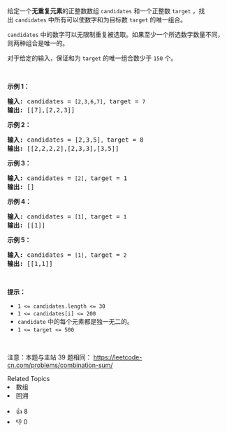 <p>给定一个<strong>无重复元素</strong>的正整数数组&nbsp;<code>candidates</code>&nbsp;和一个正整数&nbsp;<code>target</code>&nbsp;，找出&nbsp;<code>candidates</code>&nbsp;中所有可以使数字和为目标数&nbsp;<code>target</code>&nbsp;的唯一组合。</p>

<p><code>candidates</code>&nbsp;中的数字可以无限制重复被选取。如果至少一个所选数字数量不同，则两种组合是唯一的。&nbsp;</p>

<p>对于给定的输入，保证和为&nbsp;<code>target</code> 的唯一组合数少于 <code>150</code> 个。</p>

<p>&nbsp;</p>

<p><strong>示例&nbsp;1：</strong></p>

<pre>
<strong>输入: </strong>candidates = <code>[2,3,6,7], </code>target = <code>7</code>
<strong>输出: </strong>[[7],[2,2,3]]
</pre>

<p><strong>示例&nbsp;2：</strong></p>

<pre>
<strong>输入: </strong>candidates = [2,3,5]<code>, </code>target = 8
<strong>输出: </strong>[[2,2,2,2],[2,3,3],[3,5]]</pre>

<p><strong>示例 3：</strong></p>

<pre>
<strong>输入: </strong>candidates = <code>[2], </code>target = <span style="white-space: pre-wrap;">1</span>
<strong>输出: </strong>[]
</pre>

<p><strong>示例 4：</strong></p>

<pre>
<strong>输入: </strong>candidates = <code>[1], </code>target = <code>1</code>
<strong>输出: </strong>[[1]]
</pre>

<p><strong>示例 5：</strong></p>

<pre>
<strong>输入: </strong>candidates = <code>[1], </code>target = <code>2</code>
<strong>输出: </strong>[[1,1]]
</pre>

<p>&nbsp;</p>

<p><strong>提示：</strong></p>

<ul>
	<li><code>1 &lt;= candidates.length &lt;= 30</code></li>
	<li><code>1 &lt;= candidates[i] &lt;= 200</code></li>
	<li><code>candidate</code> 中的每个元素都是独一无二的。</li>
	<li><code>1 &lt;= target &lt;= 500</code></li>
</ul>

<p>&nbsp;</p>

<p><meta charset="UTF-8" />注意：本题与主站 39&nbsp;题相同：&nbsp;<a href="https://leetcode-cn.com/problems/combination-sum/">https://leetcode-cn.com/problems/combination-sum/</a></p>
<div><div>Related Topics</div><div><li>数组</li><li>回溯</li></div></div><br><div><li>👍 8</li><li>👎 0</li></div>